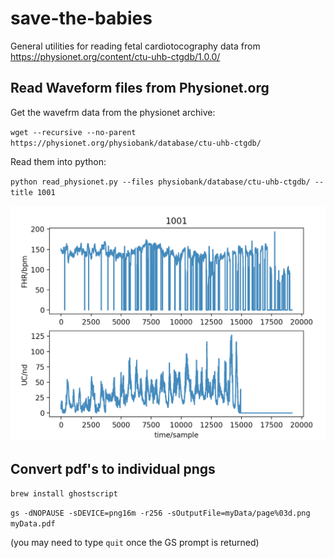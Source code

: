 # save-the-babies
General utilities for reading fetal cardiotocography data from https://physionet.org/content/ctu-uhb-ctgdb/1.0.0/

## Read Waveform files from Physionet.org

Get the wavefrm data from the physionet archive:

`wget --recursive --no-parent https://physionet.org/physiobank/database/ctu-uhb-ctgdb/`

Read them into python:

`python read_physionet.py --files physiobank/database/ctu-uhb-ctgdb/ --title 1001`


![](assets/ctu_uhb_1.png)

## Convert pdf's to individual pngs

`brew install ghostscript`
 
`gs -dNOPAUSE -sDEVICE=png16m -r256 -sOutputFile=myData/page%03d.png myData.pdf`

(you may need to type `quit` once the GS prompt is returned)
